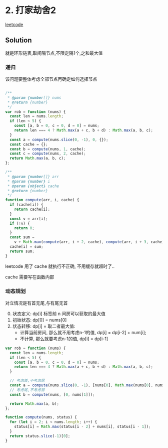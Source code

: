 # 2. 打家劫舍2

[leetcode](https://leetcode-cn.com/problems/house-robber-ii/)

## Solution

就是环形链表,取间隔节点,不限定隔1个,之和最大值


### 递归

该问题要整体考虑全部节点再确定如何选择节点

```ts

/**
 * @param {number[]} nums
 * @return {number}
 */
var rob = function (nums) {
  const len = nums.length;
  if (len < 5) {
    const [a, b = 0, c = 0, d = 0] = nums;
    return len === 4 ? Math.max(a + c, b + d) : Math.max(a, b, c);
  }
  const a = compute(nums.slice(0, -1), 0, {});
  const cache = {};
  const b = compute(nums, 1, cache);
  const c = compute(nums, 2, cache);
  return Math.max(a, b, c);
};

/**
 * @param {number[]} arr
 * @param {number} i
 * @param {object} cache
 * @return {number}
 */
function compute(arr, i, cache) {
  if (cache[i]) {
    return cache[i];
  }
  const v = arr[i];
  if (!v) {
    return 0;
  }
  const sum =
    v + Math.max(compute(arr, i + 2, cache), compute(arr, i + 3, cache));
  cache[i] = sum;
  return sum;
}
```

leetcode 用了 cache 就执行不正确, 不用缓存就超时了..

cache 需要写在函数内部


### 动态规划

对立情况是有首无尾,与有尾无首


0. 状态定义: dp[i] 标签前 n 间房可以获取的最大值
1. 初始状态: dp[0] = nums[0]
2. 状态转移: dp[i] = 取二者最大值:
   - 计算当前房间, 那么就不用考虑n-1的值, dp[i] = dp[i-2] + num[i];
   - 不计算, 那么就要考虑n-1的值, dp[i] = dp[i-1]


```js
var rob = function (nums) {
  const len = nums.length;
  if (len < 5) {
    const [a, b = 0, c = 0, d = 0] = nums;
    return len === 4 ? Math.max(a + c, b + d) : Math.max(a, b, c);
  }

  // 考虑首,不考虑尾
  const a = compute(nums.slice(0, -1), [nums[0], Math.max(nums[0], nums[1])]);
  // 考虑尾,不考虑首
  const b = compute(nums, [0, nums[1]]);

  return Math.max(a, b);
};

function compute(nums, status) {
  for (let i = 2; i < nums.length; i++) {
    status[i] = Math.max(status[i - 2] + nums[i], status[i - 1]);
  }
  return status.slice(-1)[0];
}

```